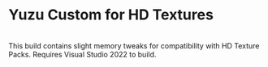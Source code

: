 <h1>Yuzu Custom for HD Textures</h1>
<br>
This build contains slight memory tweaks for compatibility with HD Texture Packs. Requires Visual Studio 2022 to build.
